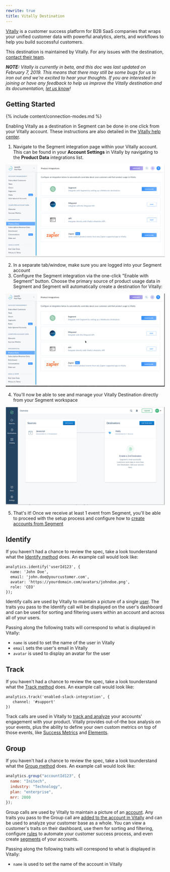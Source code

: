 ```yaml
---
rewrite: true
title: Vitally Destination
---
```


[Vitally](https://vitally.io/?utm_source=segmentio&utm_medium=docs&utm_campaign=partners) is a customer success platform for B2B SaaS companies that wraps your unified customer data with powerful analytics, alerts, and workflows to help you build successful customers.

This destination is maintained by Vitally. For any issues with the destination, [contact their team](mailto:support@vitally.io).

_**NOTE:** Vitally is currently in beta, and this doc was last updated on February 7, 2019. This means that there may still be some bugs for us to iron out and we're excited to hear your thoughts. If you are interested in joining or have any feedback to help us improve the Vitally destination and its documentation, [let us know](mailto:support@vitally.io)!_


## Getting Started

{% include content/connection-modes.md %}

Enabling Vitally as a destination in Segment can be done in one click from your Vitally account. These instructions are also detailed in the [Vitally help center](http://docs.vitally.io/en/articles/3-sending-segment-data-to-vitally).

1. Navigate to the Segment integration page within your Vitally account. This can be found in your **Account Settings** in Vitally by navigating to the **Product Data** integrations list.

  ![](images/6fztyvS.png)

2. In a separate tab/window, make sure you are logged into your Segment account
3. Configure the Segment integration via the one-click "Enable with Segment" button. Choose the primary source of product usage data in Segment and Segment will automatically create a destination for Vitally:

  ![](images/uGHrIvX.gif)

4. You'll now be able to see and manage your Vitally Destination directly from your Segment workspace

  ![](images/2JQwIBK.png)

5. That's it! Once we receive at least 1 event from Segment, you'll be able to proceed with the setup process and configure how to [create accounts from Segment](http://docs.vitally.io/en/articles/4)

## Identify

If you haven't had a chance to review the spec, take a look tounderstand what the [Identify method](/docs/connections/spec/identify/) does. An example call would look like:

```
analytics.identify('userId123', {
  name: 'John Doe',
  email: 'john.doe@yourcustomer.com',
  avatar: 'https://yourdomain.com/avatars/johndoe.png',
  role: 'CEO'
});
```

Identify calls are used by Vitally to maintain a picture of a single [user](http://docs.vitally.io/en/articles/17). The traits you pass to the Identify call will be displayed on the user's dashboard and can be used for sorting and filtering users within an account and across all of your users.

Passing along the following traits will correspond to what is displayed in Vitally:
  * `name` is used to set the name of the user in Vitally
  * `email` sets the user's email in Vitally
  * `avatar` is used to display an avatar for the user

## Track

If you haven't had a chance to review the spec, take a look tounderstand what the [Track method](https://segment.com/docs/connections/spec/track/) does. An example call would look like:

```
analytics.track('enabled-slack-integration', {
   channel: '#support'
})
```

Track calls are used in Vitally to [track and analyze](http://docs.vitally.io/en/articles/8) your accounts' engagement with your product. Vitally provides out-of-the box analysis on your events, plus the ability to define your own custom metrics on top of those events, like [Success Metrics](http://docs.vitally.io/en/articles/12-what-are-success-metrics) and [Elements](http://docs.vitally.io/en/articles/9).


## Group

If you haven't had a chance to review the spec, take a look tounderstand what the [Group method](https://segment.com/docs/connections/spec/group/) does. An example call would look like:

```js
analytics.group("accountId123", {
  name: "Initech",
  industry: "Technology",
  plan: "enterprise",
  mrr: 2000
});
```

Group calls are used by Vitally to maintain a picture of an [account](http://docs.vitally.io/en/articles/17). Any traits you pass to the Group call are [added to the account in Vitally](http://docs.vitally.io/en/articles/48-customer-traits) and can be used to analyze your customer base as a whole. You can view a customer's traits on their dashboard, use them for sorting and filtering, configure [rules](http://docs.vitally.io/en/articles/61-using-rules-to-automate-cs-needs) to automate your customer success process, and even create [segments](http://docs.vitally.io/en/articles/62) of your accounts.

Passing along the following traits will correspond to what is displayed in Vitally:
  * `name` is used to set the name of the account in Vitally
